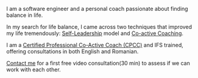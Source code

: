 

I am a software engineer and a personal coach passionate about finding balance in life. 

In my search for life balance, I came across two techniques that improved my life tremendously: 
[Self-Leadership](https://ifs-institute.com/) model and [Co-active Coaching](https://www.coactive.com/about/what-is-coactive).

I am a [Certified Professional Co-Active Coach (CPCC)](https://www.credly.com/badges/655d780c-f0ac-4ea2-a0b9-0a313a92ccbe/embedded)  and IFS trained, offering consultations in both English and Romanian.

[Contact me](./2023/03/24/contact.html) for a first free video consultation(30 min) to assess if we can work with each other.